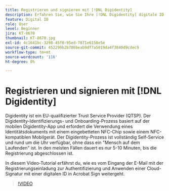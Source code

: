 ```yaml
---
title: Registrieren und signieren mit [!DNL Digidentity]
description: Erfahren Sie, wie Sie Ihre [!DNL Digidentity] digitale ID mit Acrobat Sign
feature: Digital ID
role: User
level: Beginner
jira: KT-8670
thumbnail: KT-8670.jpg
exl-id: 4c1641bc-3298-45f0-95ed-7071e6158e5e
source-git-commit: 452299b2b786beab9df7a5019da4f3840d9cdec9
workflow-type: tm+mt
source-wordcount: '116'
ht-degree: 0%

---
```


# Registrieren und signieren mit [!DNL Digidentity]

Digidentity ist ein EU-qualifizierter Trust Service Provider (QTSP). Der Digidentity-Identifizierungs- und Onboarding-Prozess basiert auf der mobilen Digidentity-App und erfordert die Verwendung eines Identitätsdokuments mit einem eingebetteten NFC-Chip sowie einem NFC-kompatiblen Mobilgerät. Der Digidentity-Prozess ist vollständig Self-Service und rund um die Uhr verfügbar, ohne dass ein &quot;Mensch auf dem Laufenden&quot; ist. In den meisten Fällen dauert es nur 5-10 Minuten, bis die Registrierung abgeschlossen ist.

In diesem Video-Tutorial erfährst du, wie es vom Eingang der E-Mail mit der Registrierungseinladung zur Authentifizierung und Anwenden einer Cloud-Signatur mit einer digitalen ID in Acrobat Sign weitergeht.

>[!VIDEO](https://video.tv.adobe.com/v/336991?quality=12&learn=on&hidetitle=true)

